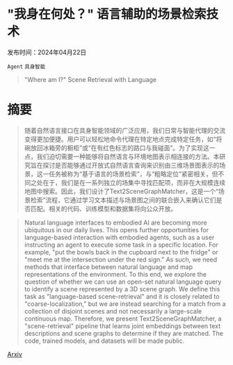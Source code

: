 # "我身在何处？" 语言辅助的场景检索技术

发布时间：2024年04月22日

`Agent` `具身智能`

> "Where am I?" Scene Retrieval with Language

# 摘要

> 随着自然语言接口在具身智能领域的广泛应用，我们日常与智能代理的交流变得更加便捷。用户可以轻松地命令代理在特定地点完成特定任务，如“将碗放回冰箱旁的橱柜”或“在有红色标志的路口与我碰面”。为了实现这一点，我们迫切需要一种能够将自然语言与环境地图表示相连接的方法。本研究旨在探讨是否能够通过开放式自然语言查询来识别由三维场景图表示的场景，这一任务被称为“基于语言的场景检索”，与“粗略定位”紧密相关，但不同之处在于，我们是在一系列独立的场集中寻找匹配项，而非在大规模连续地图中搜索。因此，我们设计了Text2SceneGraphMatcher，这是一个“场景检索”流程，它通过学习文本描述与场景图之间的联合嵌入来确认它们是否匹配。相关的代码、训练模型和数据集将向公众开放。

> Natural language interfaces to embodied AI are becoming more ubiquitous in our daily lives. This opens further opportunities for language-based interaction with embodied agents, such as a user instructing an agent to execute some task in a specific location. For example, "put the bowls back in the cupboard next to the fridge" or "meet me at the intersection under the red sign." As such, we need methods that interface between natural language and map representations of the environment. To this end, we explore the question of whether we can use an open-set natural language query to identify a scene represented by a 3D scene graph. We define this task as "language-based scene-retrieval" and it is closely related to "coarse-localization," but we are instead searching for a match from a collection of disjoint scenes and not necessarily a large-scale continuous map. Therefore, we present Text2SceneGraphMatcher, a "scene-retrieval" pipeline that learns joint embeddings between text descriptions and scene graphs to determine if they are matched. The code, trained models, and datasets will be made public.

[Arxiv](https://arxiv.org/abs/2404.14565)
